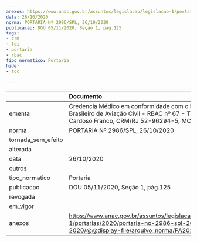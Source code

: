 ```yaml
---
anexos: https://www.anac.gov.br/assuntos/legislacao/legislacao-1/portarias/2020/portaria-no-2986-spl-26-10-2020/@@display-file/arquivo_norma/PA2020-2986.pdf
data: 26/10/2020
norma: PORTARIA Nº 2986/SPL, 26/10/2020
publicacao: DOU 05/11/2020, Seção 1, pág.125
tags:
- crm
- lei
- portaria
- rbac
tipo_normatico: Portaria
hide: 
- toc 
 
---
```


|                    | Documento                                                                                                                                               |
|:-------------------|:--------------------------------------------------------------------------------------------------------------------------------------------------------|
| ementa             | Credencia Médico em conformidade com o Regulamento Brasileiro de Aviação Civil - RBAC nº 67 - Thais Paladino Cardoso Franco, CRM/RJ 52-96294-5, MC 161. |
| norma              | PORTARIA Nº 2986/SPL, 26/10/2020                                                                                                                        |
| tornada_sem_efeito |                                                                                                                                                         |
| alterada           |                                                                                                                                                         |
| data               | 26/10/2020                                                                                                                                              |
| outros             |                                                                                                                                                         |
| tipo_normatico     | Portaria                                                                                                                                                |
| publicacao         | DOU 05/11/2020, Seção 1, pág.125                                                                                                                        |
| revogada           |                                                                                                                                                         |
| em_vigor           |                                                                                                                                                         |
| anexos             | https://www.anac.gov.br/assuntos/legislacao/legislacao-1/portarias/2020/portaria-no-2986-spl-26-10-2020/@@display-file/arquivo_norma/PA2020-2986.pdf    |